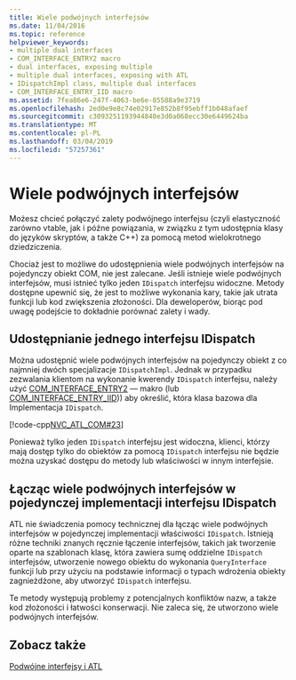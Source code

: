 ```yaml
---
title: Wiele podwójnych interfejsów
ms.date: 11/04/2016
ms.topic: reference
helpviewer_keywords:
- multiple dual interfaces
- COM_INTERFACE_ENTRY2 macro
- dual interfaces, exposing multiple
- multiple dual interfaces, exposing with ATL
- IDispatchImpl class, multiple dual interfaces
- COM_INTERFACE_ENTRY_IID macro
ms.assetid: 7fea86e6-247f-4063-be6e-85588a9e3719
ms.openlocfilehash: 2ed0e9e8c74e02917e852b8f95ebff1b048afaef
ms.sourcegitcommit: c3093251193944840e3d0a068ecc30e6449624ba
ms.translationtype: MT
ms.contentlocale: pl-PL
ms.lasthandoff: 03/04/2019
ms.locfileid: "57257361"
---
```

# <a name="multiple-dual-interfaces"></a>Wiele podwójnych interfejsów

Możesz chcieć połączyć zalety podwójnego interfejsu (czyli elastyczność zarówno vtable, jak i późne powiązania, w związku z tym udostępnia klasy do języków skryptów, a także C++) za pomocą metod wielokrotnego dziedziczenia.

Chociaż jest to możliwe do udostępnienia wiele podwójnych interfejsów na pojedynczy obiekt COM, nie jest zalecane. Jeśli istnieje wiele podwójnych interfejsów, musi istnieć tylko jeden `IDispatch` interfejsu widoczne. Metody dostępne upewnić się, że jest to możliwe wykonania kary, takie jak utrata funkcji lub kod zwiększenia złożoności. Dla deweloperów, biorąc pod uwagę podejście to dokładnie porównać zalety i wady.

## <a name="exposing-a-single-idispatch-interface"></a>Udostępnianie jednego interfejsu IDispatch

Można udostępnić wiele podwójnych interfejsów na pojedynczy obiekt z co najmniej dwóch specjalizacje `IDispatchImpl`. Jednak w przypadku zezwalania klientom na wykonanie kwerendy `IDispatch` interfejsu, należy użyć [COM_INTERFACE_ENTRY2](reference/com-interface-entry-macros.md#com_interface_entry2) — makro (lub [COM_INTERFACE_ENTRY_IID](reference/com-interface-entry-macros.md#com_interface_entry_iid))) aby określić, która klasa bazowa dla Implementacja `IDispatch`.

[!code-cpp[NVC_ATL_COM#23](../atl/codesnippet/cpp/multiple-dual-interfaces_1.h)]

Ponieważ tylko jeden `IDispatch` interfejsu jest widoczna, klienci, którzy mają dostęp tylko do obiektów za pomocą `IDispatch` interfejsu nie będzie można uzyskać dostępu do metody lub właściwości w innym interfejsie.

## <a name="combining-multiple-dual-interfaces-into-a-single-implementation-of-idispatch"></a>Łącząc wiele podwójnych interfejsów w pojedynczej implementacji interfejsu IDispatch

ATL nie świadczenia pomocy technicznej dla łącząc wiele podwójnych interfejsów w pojedynczej implementacji właściwości `IDispatch`. Istnieją różne techniki znanych ręcznie łączenie interfejsów, takich jak tworzenie oparte na szablonach klasę, która zawiera sumę oddzielne `IDispatch` interfejsów, utworzenie nowego obiektu do wykonania `QueryInterface` funkcji lub przy użyciu na podstawie informacji o typach wdrożenia obiekty zagnieżdżone, aby utworzyć `IDispatch` interfejsu.

Te metody występują problemy z potencjalnych konfliktów nazw, a także kod złożoności i łatwości konserwacji. Nie zaleca się, że utworzono wiele podwójnych interfejsów.

## <a name="see-also"></a>Zobacz także

[Podwójne interfejsy i ATL](../atl/dual-interfaces-and-atl.md)
